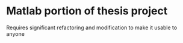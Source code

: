 # Matlab portion of thesis project

Requires significant refactoring and modification to make it usable to anyone
